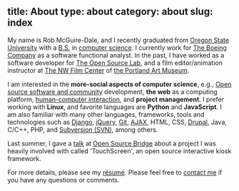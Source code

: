 title: About
type: about
category: about
slug: index
---
My name is Rob McGuire-Dale, and I recently graduated from [Oregon State University][osu] with a [B.S.][bs] in [computer science][compsci]. I currently work for [The Boeing Company][boeing] as a software functional analyst. In the past, I have worked as a software developer for [The Open Source Lab][osl], and a film editor/animation instructor at [The NW Film Center][nwfc] of [the Portland Art Museum][artmuseum].

I am interested in the **more-social aspects of computer science**, e.g., [Open source software and community][opensource] development, **the web** as a computing platform, [human-computer interaction][hci], and **project management**. I prefer working with **Linux**, and favorite languages are **Python** and **JavaScript**. I am also familiar with many other languages, frameworks, tools and technologies such as [Django][django], [jQuery][jquery], [Git][git], [AJAX][ajax], HTML, CSS, [Drupal][drupal], Java, C/C++, PHP, and [Subversion (SVN)][svn], among others.
    
Last summer, I gave a [talk][osbridge_talk] at [Open Source Bridge][osbridge] about a project I was heavily involved with called 'TouchScreen', an open source interactive kiosk framework.

For more details, please see my [r&eacute;sum&eacute;][resume]. Please feel free to [contact me][contact] if you have any questions or comments.

[osu]:http://oregonstate.edu
[bs]:http://en.wikipedia.org/wiki/Bachelor_of_Science
[compsci]:http://en.wikipedia.org/wiki/computer_science
[osl]:http://osuosl.org
[opensource]:http://en.wikipedia.org/wiki/open_source
[mhcc]:http://mhcc.edu
[boeing]:http://boeing.com
[nwfc]:http://nwfilm.org
[artmuseum]:http://portlandartmuseum.org
[osbridge_talk]:http://opensourcebridge.org/sessions/404
[osbridge]:http://opensourcebridge.org
[jquery]:http://jquery.org
[ajax]:http://en.wikipedia.org/wiki/Ajax_(programming)
[django]:https://www.djangoproject.com
[drupal]:http://drupal.org
[git]:http://git-scm.com
[svn]:http://subversion.tigris.org
[resume]:/docs/McGuire-Dale,Rob_resume.pdf
[contact]:/contact
[hci]:http://en.wikipedia.org/wiki/Human%E2%80%93computer_interaction
